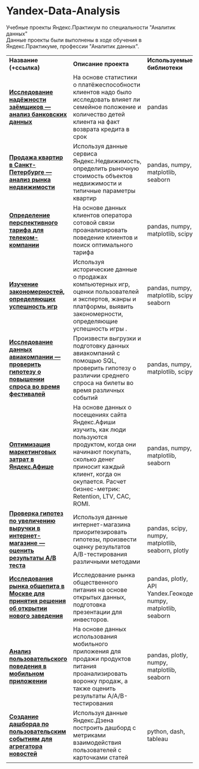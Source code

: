 # Yandex-Data-Analysis
Учебные проекты Яндекс.Практикум по специальности "Аналитик данных"  
Данные проекты были выполнены в ходе обучения в Яндекс.Практикуме, профессии "Аналитик данных".  

<table>
<tr>
<td><b>Название (+ссылка)</b></td>
<td><b>Описание проекта</b></td>
<td><b>Используемые библиотеки</b></td>
<tr>
<td><a href="https://github.com/BorodinaAnn/Yandex-Data-Analysis/tree/main/bank" target="_blank"><b>Исследование надёжности заёмщиков — анализ банковских данных</b></a></td>
<td>На основе статистики о платёжеспособности клиентов надо было исследовать влияет ли семейное положение и количество детей клиента на факт возврата кредита в срок</td>
<td>pandas</td>
<tr>
<td><a href="https://github.com/BorodinaAnn/Yandex-Data-Analysis/tree/main/realty" target="_blank"><b>Продажа квартир в Санкт-Петербурге — анализ рынка недвижимости</b></a></td>
<td>Используя данные сервиса Яндекс.Недвижимость, определить рыночную стоимость объектов недвижимости и типичные параметры квартир</td>
<td>pandas, numpy, matplotlib, seaborn</td>
<tr>
<td><a href="https://github.com/BorodinaAnn/Yandex-Data-Analysis/tree/main/telecom" target="_blank"><b>Определение перспективного тарифа для телеком-компании</b></a></td>
<td>На основе данных клиентов оператора сотовой связи проанализировать поведение клиентов и поиск оптимального тарифа</td>
<td>pandas, numpy, matplotlib, scipy</td>
<tr>
<td><a href="https://github.com/BorodinaAnn/Yandex-Data-Analysis/tree/main/gamedev" target="_blank"><b>Изучение закономерностей, определяющих успешность игр</b></td>
<td>Используя исторические данные о продажах компьютерных игр, оценки пользователей и экспертов, жанры и платформы, выявить закономерности, определяющие успешность игры .</td>
<td>pandas, numpy, matplotlib, scipy, seaborn</td>
<tr>
<td><a href="https://github.com/BorodinaAnn/Yandex-Data-Analysis/tree/main/airline" target="_blank"><b> Исследование данных авиакомпании — проверить гипотезу о повышении
спроса во время фестивалей</b></a></td>
<td>Произвести выгрузки и подготовку данных авиакомпаний с помощью SQL, проверить гипотезу о различии среднего спроса на билеты во время различных событий</td>
<td>pandas, numpy, matplotlib, scipy</td>
<tr>
<td><a href="https://github.com/BorodinaAnn/Yandex-Data-Analysis/tree/main/yandex_afisha" target="_blank"><b>Оптимизация маркетинговых затрат в Яндекс.Афише</b></a></td>
<td>На основе данных о посещениях сайта Яндекс.Афиши изучить, как люди пользуются продуктом, когда они начинают покупать, сколько денег приносит каждый клиент, когда он окупается. Расчет бизнес-метрик: Retention, LTV, CAC, ROMI.
<td>pandas, numpy, matplotlib, seaborn </td>
<tr>
<td><a href="https://github.com/BorodinaAnn/Yandex-Data-Analysis/tree/main/A_B_test" target="_blank"><b>Проверка гипотез по увеличению выручки в интернет-магазине —
оценить результаты A/B теста</b></a></td>
<td>Используя данные интернет-магазина приоритезировать гипотезы, произвести оценку результатов A/B-тестирования различными методами</td>
<td>pandas, scipy, numpy, matplotlib, seaborn, plotly </td>
<tr>
<td><a href="https://github.com/BorodinaAnn/Yandex-Data-Analysis/tree/main/Moscow_restaurant" target="_blank"><b>Исследования рынка общепита в Москве для принятия решения об
открытии нового заведения</b></a></td>
<td>Исследование рынка общественного питания на основе открытых данных, подготовка презентации для инвесторов.</td>
<td>pandas, plotly, API Yandex.Геокодер, numpy, matplotlib, seaborn</td>
<tr>
<td><a href="https://github.com/BorodinaAnn/Yandex-Data-Analysis/tree/main/A_A_B_test" target="_blank"><b>Анализ пользовательского поведения в мобильном приложении</b></a></td>
<td>На основе данных использования мобильного приложения для продажи продуктов питания проанализировать воронку продаж, а также оценить результаты A/A/B-тестирования </td>
<td>pandas, plotly, numpy, matplotlib, seaborn</td> 
<tr>
<td><a href="" target="_blank"><b>Создание дашборда по пользовательским событиям для агрегатора
новостей</b></a></td>
<td>Используя данные Яндекс.Дзена построить дашборд с метриками взаимодействия пользователей с карточками статей </td>
<td>python, dash, tableau</td> 
</table>
<br/><br/>
